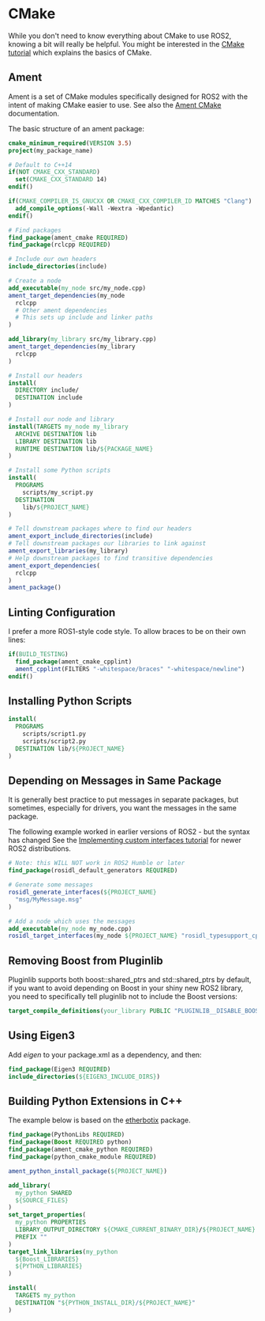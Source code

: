 # CMake

While you don't need to know everything about CMake to use ROS2, knowing a bit
will really be helpful. You might be interested in the
[CMake tutorial](https://cmake.org/cmake/help/latest/guide/tutorial/index.html)
which explains the basics of CMake.

## Ament

Ament is a set of CMake modules specifically designed for ROS2 with the intent
of making CMake easier to use. See also the
[Ament CMake](https://index.ros.org/doc/ros2/Tutorials/Ament-CMake-Documentation/)
documentation.

The basic structure of an ament package:

```cmake
cmake_minimum_required(VERSION 3.5)
project(my_package_name)

# Default to C++14
if(NOT CMAKE_CXX_STANDARD)
  set(CMAKE_CXX_STANDARD 14)
endif()

if(CMAKE_COMPILER_IS_GNUCXX OR CMAKE_CXX_COMPILER_ID MATCHES "Clang")
  add_compile_options(-Wall -Wextra -Wpedantic)
endif()

# Find packages
find_package(ament_cmake REQUIRED)
find_package(rclcpp REQUIRED)

# Include our own headers
include_directories(include)

# Create a node
add_executable(my_node src/my_node.cpp)
ament_target_dependencies(my_node
  rclcpp
  # Other ament dependencies
  # This sets up include and linker paths
)

add_library(my_library src/my_library.cpp)
ament_target_dependencies(my_library
  rclcpp
)

# Install our headers
install(
  DIRECTORY include/
  DESTINATION include
)

# Install our node and library
install(TARGETS my_node my_library
  ARCHIVE DESTINATION lib
  LIBRARY DESTINATION lib
  RUNTIME DESTINATION lib/${PACKAGE_NAME}
)

# Install some Python scripts
install(
  PROGRAMS
    scripts/my_script.py
  DESTINATION
    lib/${PROJECT_NAME}
)

# Tell downstream packages where to find our headers
ament_export_include_directories(include)
# Tell downstream packages our libraries to link against
ament_export_libraries(my_library)
# Help downstream packages to find transitive dependencies
ament_export_dependencies(
  rclcpp
)
ament_package()
```

## Linting Configuration

I prefer a more ROS1-style code style. To allow braces to be on their
own lines:

```cmake
if(BUILD_TESTING)
  find_package(ament_cmake_cpplint)
  ament_cpplint(FILTERS "-whitespace/braces" "-whitespace/newline")
endif()
```

## Installing Python Scripts

```cmake
install(
  PROGRAMS
    scripts/script1.py
    scripts/script2.py
  DESTINATION lib/${PROJECT_NAME}
)
```

## Depending on Messages in Same Package

It is generally best practice to put messages in separate packages, but sometimes,
especially for drivers, you want the messages in the same package.

The following example worked in earlier versions of ROS2 - but the syntax has changed
See the [Implementing custom interfaces tutorial](https://docs.ros.org/en/rolling/Tutorials/Beginner-Client-Libraries/Single-Package-Define-And-Use-Interface.html#link-against-the-interface) for newer ROS2 distributions.

```cmake
# Note: this WILL NOT work in ROS2 Humble or later
find_package(rosidl_default_generators REQUIRED)

# Generate some messages
rosidl_generate_interfaces(${PROJECT_NAME}
  "msg/MyMessage.msg"
)

# Add a node which uses the messages
add_executable(my_node my_node.cpp)
rosidl_target_interfaces(my_node ${PROJECT_NAME} "rosidl_typesupport_cpp")
```

## Removing Boost from Pluginlib

Pluginlib supports both boost::shared_ptrs and std::shared_ptrs by default,
if you want to avoid depending on Boost in your shiny new ROS2 library, you
need to specifically tell pluginlib not to include the Boost versions:

```cmake
target_compile_definitions(your_library PUBLIC "PLUGINLIB__DISABLE_BOOST_FUNCTIONS")
```

## Using Eigen3

Add _eigen_ to your package.xml as a dependency, and then:

```cmake
find_package(Eigen3 REQUIRED)
include_directories(${EIGEN3_INCLUDE_DIRS})
```

## Building Python Extensions in C++

The example below is based on the
[etherbotix](https://github.com/mikeferguson/etherbotix) package.

```cmake
find_package(PythonLibs REQUIRED)
find_package(Boost REQUIRED python)
find_package(ament_cmake_python REQUIRED)
find_package(python_cmake_module REQUIRED)

ament_python_install_package(${PROJECT_NAME})

add_library(
  my_python SHARED
  ${SOURCE_FILES}
)
set_target_properties(
  my_python PROPERTIES
  LIBRARY_OUTPUT_DIRECTORY ${CMAKE_CURRENT_BINARY_DIR}/${PROJECT_NAME}
  PREFIX ""
)
target_link_libraries(my_python
  ${Boost_LIBRARIES}
  ${PYTHON_LIBRARIES}
)

install(
  TARGETS my_python
  DESTINATION "${PYTHON_INSTALL_DIR}/${PROJECT_NAME}"
)
```
